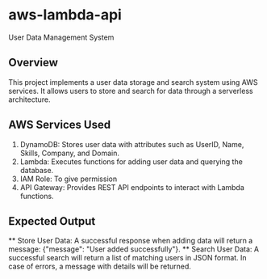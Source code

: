 # aws-lambda-api
User Data Management System

## Overview
This project implements a user data storage and search system using AWS services. It allows users to store and search for data through a serverless architecture.

## AWS Services Used
1. DynamoDB: Stores user data with attributes such as UserID, Name, Skills, Company, and Domain.
2. Lambda: Executes functions for adding user data and querying the database.
3. IAM Role: To give permission
4. API Gateway: Provides REST API endpoints to interact with Lambda functions.

## Expected Output

** Store User Data: A successful response when adding data will return a message: {"message": "User added successfully"}.
** Search User Data: A successful search will return a list of matching users in JSON format. In case of errors, a message with details will be returned.
